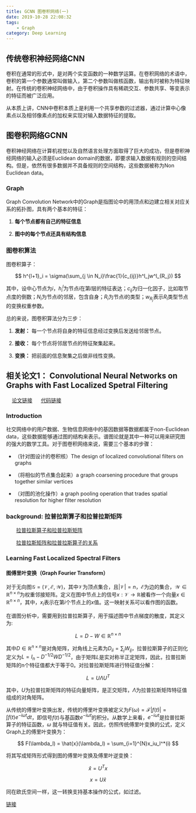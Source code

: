 ```yaml
---
title: GCNN 图卷积网络(一) 
date: 2019-10-28 22:08:32
tags:
    - Graph
category: Deep Learning
---
```


## 传统卷积神经网络CNN

卷积在通常的形式中，是对两个实变函数的一种数学运算。在卷积网络的术语中，卷积的第一个参数通常叫做输入，第二个参数叫做核函数，输出有时被称为特征映射。在传统的卷积神经网络中，由于卷积操作具有稀疏交互、参数共享、等变表示的特征而被广泛应用。

<!--more-->

从本质上讲，CNN中卷积本质上是利用一个共享参数的过滤器，通过计算中心像素点以及相邻像素点的加权来实现对输入数据特征的提取。

## 图卷积网络GCNN

卷积神经网络在计算机视觉以及自然语言处理方面取得了巨大的成功，但是卷积神经网络的输入必须是Euclidean domain的数据，即要求输入数据有规则的空间结构。但是，依然有很多数据并不具备规则的空间结构，这些数据被称为Non Euclidean data。

### Graph

Graph Convolution Network中的Graph是指图论中的用顶点和边建立相关对应关系的拓扑图，具有两个基本的特征：

1. **每个节点都有自己的特征信息**

2. **图中的每个节点还具有结构信息**

### 图卷积算法

图卷积算子：

$$
h^{l+1}_i = \sigma(\sum_{j \in N_i}\frac{1}{c_{ij}}h^l_jw^l_{R_j})
$$

其中，设中心节点为*i*，$h^l_i$为节点*i*在第*l*层的特征表达；$c_{ij}$为归一化因子，比如取节点度的倒数；$N_i$为节点*i*的邻居，包含自身；$R_i$为节点$i$的类型；$w_{R_j}$表示$R_i$类型节点的变换权重参数。

总的来说，图卷积算法分为三步：

1. **发射：** 每一个节点将自身的特征信息经过变换后发送给邻居节点。

2. **接收：** 每个节点将邻居节点的特征聚集起来。

3. **变换：** 把前面的信息聚集之后做非线性变换。

## 相关论文1： Convolutional Neural Networks on Graphs with Fast Localized Spetral Filtering

&nbsp;&nbsp;&nbsp;&nbsp;[论文链接](https://arxiv.org/pdf/1606.09375.pdf)  &nbsp;&nbsp;&nbsp;&nbsp;  [代码链接](https://github.com/mdeff/cnn_graph)

### Introduction

社交网络中的用户数据、生物信息网络中的基因数据等数据都属于non-Euclidean data，这些数据能够通过图的结构来表示。谱图论就是其中一种可以用来研究图的强大的数学工具。对于图卷积网络来说，需要三个基本的步骤：

* （针对图设计的卷积核）The design of localized convolutional filters on graphs

* （将相似的节点集合起来）a graph coarsening procedure that groups together similar vertices

* （对图的池化操作）a graph pooling operation that trades spatial resolution for higher filter resolution

### background: 拉普拉斯算子和拉普拉斯矩阵

&nbsp; &nbsp;&nbsp; &nbsp; [拉普拉斯算子和拉普拉斯矩阵](https://zhuanlan.zhihu.com/p/67336297)

&nbsp; &nbsp;&nbsp; &nbsp; [拉普拉斯矩阵和拉普拉斯算子的关系](https://zhuanlan.zhihu.com/p/85287578)

### Learning Fast Localized Spectral Filters

#### 图傅里叶变换（Graph Fourier Transform）

对于无向图$\mathcal{G = (V, E, W)}$，其中$\mathcal{V}$为顶点集合，且$|\mathcal{V}| = n$，$\mathcal{E}$为边的集合，$\mathcal{W} \in \mathbb{R}^{n \times n}$为权重邻接矩阵。定义在图中节点上的信号$x : \mathcal{V} \to \mathbb{R}$被看作一个向量$x \in \mathbb{R}^{n \times n}$，其中，$x_i$表示在第*i*个节点上的*x*值。这一映射关系可以看作图的函数。

在谱图分析中，需要用到拉普拉斯算子，用于描述图中节点梯度的散度，其定义为:

$$
L = D - W \in \mathbb{R}^{n \times n}
$$

其中$D \in \mathbb{R}^{n \times n}$是对角矩阵，对角线上元素为$D_{ii} = \sum_{j}W_{ij}$，拉普拉斯算子的正则化定义为$L = I_n - D^{-1/2}WD^{-1/2}$，由于矩阵*L*是实对称半正定矩阵，因此，拉普拉斯矩阵的n个特征值都大于等于0。对拉普拉斯矩阵进行特征值分解：

$$
L = U \Lambda U^T
$$

其中，*U*为拉普拉斯矩阵的特征向量矩阵，是正交矩阵，$\Lambda$为拉普拉斯矩阵特征值组成的对角矩阵。

从传统的傅里叶变换出发，传统的傅里叶变换被定义为$F(\omega) = \mathcal{F}|f(t)| = \int{f(t)e^{-i \omega t}dt}$，即信号$f(t)$与基函数$e^{-i \omega t}$的积分。从数学上来看，$e^{-i \omega t}$是拉普拉斯算子的特征函数，$\omega$ 就与特征值有关。因此，仿照传统傅里叶变换的公式，定义Graph上的傅里叶变换为：

$$
F(\lambda_l) = \hat{x}(\lambda_l) = \sum_{i=1}^{N}x_iu_l^*(i)
$$

将其写成矩阵形式得到图的傅里叶变换及傅里叶逆变换：

$$
\hat{x} = U^Tx
$$

$$
x = U\hat{x}
$$

同在欧氏空间一样，这一转换支持基本操作的公式，如过滤。

[链接](https://www.zhihu.com/question/54504471)